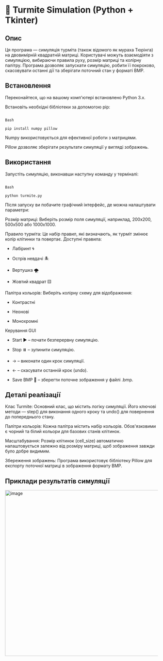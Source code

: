 # 🐜 Turmite Simulation (Python + Tkinter)
## Опис
Ця програма — симуляція турміта (також відомого як мураха Тюрінга) на двовимірній квадратній матриці. Користувачі можуть взаємодіяти з симуляцією, вибираючи правила руху, розмір матриці та колірну палітру. Програма дозволяє запускати симуляцію, робити її покроково, скасовувати останні дії та зберігати поточний стан у форматі BMP.

## Встановлення
Переконайтеся, що на вашому комп'ютері встановлено Python 3.x.

Встановіть необхідні бібліотеки за допомогою pip:
```

Bash

pip install numpy pillow
```
Numpy використовується для ефективної роботи з матрицями.

Pillow дозволяє зберігати результати симуляції у вигляді зображень.

## Використання
Запустіть симуляцію, виконавши наступну команду у терміналі:
```

Bash

python turmite.py
```
Після запуску ви побачите графічний інтерфейс, де можна налаштувати параметри:

Розмір матриці: Виберіть розмір поля симуляції, наприклад, 200x200, 500x500 або 1000x1000.

Правило турміта: Це набір правил, які визначають, як турміт змінює колір клітинки та повертає. Доступні правила:

* Лабіринт 🌀

* Острів невдачі 🏝️

* Вертушка 🌪️

* Жовтий квадрат 🟨

Палітра кольорів: Виберіть колірну схему для відображення:

* Контрастні

* Неонові

* Монохромні

Керування GUI
* Start ▶️ – почати безперервну симуляцію.

* Stop ⏸️ – зупинити симуляцію.

* → – виконати один крок симуляції.

* ← – скасувати останній крок (undo).

* Save BMP 💾 – зберегти поточне зображення у файлі .bmp.

## Деталі реалізації
Клас Turmite: Основний клас, що містить логіку симуляції. Його ключові методи — step() для виконання одного кроку та undo() для повернення до попереднього стану.

Палітри кольорів: Кожна палітра містить набір кольорів. Обов'язковими є чорний та білий кольори для базових станів клітинок.

Масштабування: Розмір клітинок (cell_size) автоматично налаштовується залежно від розміру матриці, щоб зображення завжди було добре видимим.

Збереження зображень: Програма використовує бібліотеку Pillow для експорту поточної матриці в зображення формату BMP.


## Приклади результатів симуляції
<img width="546" height="546" alt="image" src="https://github.com/user-attachments/assets/cbe6ef5d-cf08-486c-8490-6abf94a80908" />



